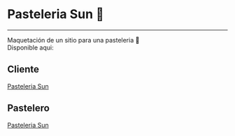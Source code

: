 # Pasteleria Sun 🎂
---
Maquetación de un sitio para una pasteleria 🍰  
Disponible aqui:

## Cliente
[Pasteleria Sun](https://canti21.github.io/pasteleriasun/)

## Pastelero
[Pasteleria Sun](https://canti21.github.io/pasteleriasun/baker)

